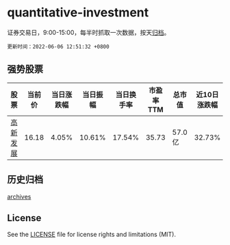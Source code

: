 # quantitative-investment

证券交易日，9:00-15:00，每半时抓取一次数据，按天[归档](archives)。

`更新时间：2022-06-06 12:51:32 +0800`

## 强势股票

|股票|当前价|当日涨跌幅|当日振幅|当日换手率|市盈率TTM|总市值|近10日涨跌幅|
|----|----|----|----|----|----|----|----|
|[高新发展](https://xueqiu.com/S/SZ000628)|16.18|4.05%|10.61%|17.54%|35.73|57.0亿|32.73%|

## 历史归档

[archives](archives)

## License

See the [LICENSE](LICENSE) file for license rights and limitations (MIT).